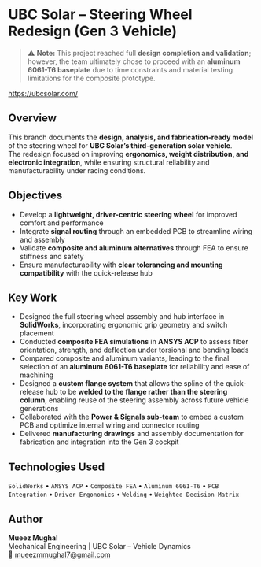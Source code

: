 # UBC Solar – Steering Wheel Redesign (Gen 3 Vehicle)

> ⚠️ **Note:** This project reached full **design completion and validation**; however, the team ultimately chose to proceed with an **aluminum 6061-T6 baseplate** due to time constraints and material testing limitations for the composite prototype.

https://ubcsolar.com/

## Overview
This branch documents the **design, analysis, and fabrication-ready model** of the steering wheel for **UBC Solar’s third-generation solar vehicle**.  
The redesign focused on improving **ergonomics, weight distribution, and electronic integration**, while ensuring structural reliability and manufacturability under racing conditions.

## Objectives
- Develop a **lightweight, driver-centric steering wheel** for improved comfort and performance  
- Integrate **signal routing** through an embedded PCB to streamline wiring and assembly  
- Validate **composite and aluminum alternatives** through FEA to ensure stiffness and safety  
- Ensure manufacturability with **clear tolerancing and mounting compatibility** with the quick-release hub  

## Key Work
- Designed the full steering wheel assembly and hub interface in **SolidWorks**, incorporating ergonomic grip geometry and switch placement  
- Conducted **composite FEA simulations** in **ANSYS ACP** to assess fiber orientation, strength, and deflection under torsional and bending loads  
- Compared composite and aluminum variants, leading to the final selection of an **aluminum 6061-T6 baseplate** for reliability and ease of machining  
- Designed a **custom flange system** that allows the spline of the quick-release hub to be **welded to the flange rather than the steering column**, enabling reuse of the steering assembly across future vehicle generations  
- Collaborated with the **Power & Signals sub-team** to embed a custom PCB and optimize internal wiring and connector routing  
- Delivered **manufacturing drawings** and assembly documentation for fabrication and integration into the Gen 3 cockpit  

## Technologies Used
`SolidWorks` • `ANSYS ACP` • `Composite FEA` • `Aluminum 6061-T6` • `PCB Integration` • `Driver Ergonomics` • `Welding` • `Weighted Decision Matrix`

## Author
**Mueez Mughal**  
Mechanical Engineering | UBC Solar – Vehicle Dynamics  
📧 mueezmmughal7@gmail.com
